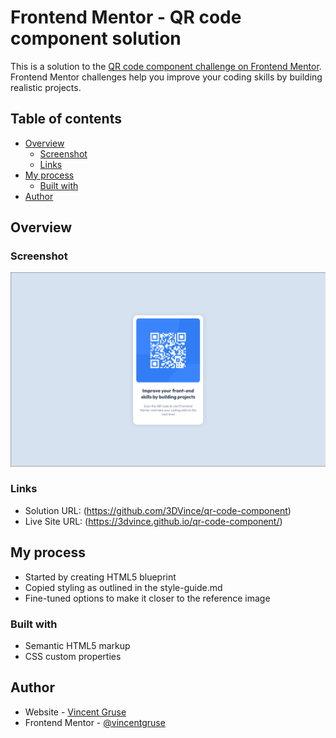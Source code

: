 # Frontend Mentor - QR code component solution

This is a solution to the [QR code component challenge on Frontend Mentor](https://www.frontendmentor.io/challenges/qr-code-component-iux_sIO_H). Frontend Mentor challenges help you improve your coding skills by building realistic projects. 

## Table of contents

- [Overview](#overview)
  - [Screenshot](#screenshot)
  - [Links](#links)
- [My process](#my-process)
  - [Built with](#built-with)
- [Author](#author)

## Overview

### Screenshot

![Screenshot](./images/screenshot.png)

### Links

- Solution URL: (https://github.com/3DVince/qr-code-component)
- Live Site URL: (https://3dvince.github.io/qr-code-component/)

## My process
- Started by creating HTML5 blueprint
- Copied styling as outlined in the style-guide.md
- Fine-tuned options to make it closer to the reference image

### Built with

- Semantic HTML5 markup
- CSS custom properties

## Author

- Website - [Vincent Gruse](https://vincentgruse.github.io)
- Frontend Mentor - [@vincentgruse](https://www.frontendmentor.io/profile/vincentgruse)
